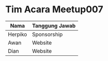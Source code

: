 # Tim Acara Meetup007

| Nama      | Tanggung Jawab  |
|-----------|-----------------|
| Herpiko   | Sponsorship     |
| Awan      | Website         |
| Dian      | Website         |

